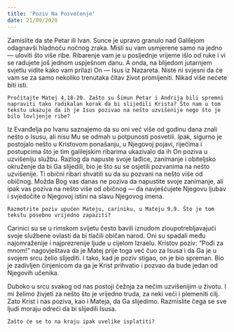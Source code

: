 ```yaml
---
title: 'Poziv Na Posvećenje'
date: 21/09/2020
---
```


Zamislite da ste Petar ili Ivan. Sunce je upravo granulo nad Galilejom odagnavši hladnoću noćnog zraka. Misli su vam usmjerene samo na jedno — uloviti što više ribe. Ribarenje vam je u posljednje vrijeme išlo od ruke i vi se radujete još jednom uspješnom danu. A onda, na blijedom jutarnjem svjetlu vidite kako vam prilazi On — Isus iz Nazareta. Niste ni svjesni da će vam se za samo nekoliko trenutaka čitav život promijeniti. Nikad više nećete biti isti.

`Pročitajte Matej 4,18-20. Zašto su Šimun Petar i Andrija bili spremni napraviti tako radikalan korak da bi slijedili Krista? Što nam u tom tekstu ukazuje da ih je Isus pozivao na nešto uzvišenije nego što je bilo lovljenje ribe?`

Iz Evanđelja po Ivanu saznajemo da su oni već više od godinu dana znali nešto o Isusu, ali nisu Mu se odmah u potpunosti posvetili. Ipak, sigurno je postojalo nešto u Kristovom ponašanju, u Njegovoj pojavi, riječima i postupcima što je tim galilejskim ribarima ukazivalo da ih On poziva u uzvišeniju službu. Razlog da napuste svoje lađice, zanimanje i obiteljsko okruženje da bi Ga slijedili, bio je što su se osjetili pozvanima na nešto uzvišenije. Ti obični ribari shvatili su da su pozvani na nešto više od običnog. Možda Bog vas danas ne poziva da napustite svoje zanimanje, ali ipak vas poziva na nešto više od običnog — da navješćujete Njegovu ljubav i svjedočite o Njegovoj istini na slavu Njegovog imena.

`Razmotrite poziv upućen Mateju, cariniku, u Mateju 9,9. Što je tom tekstu posebno vrijedno zapaziti?`

Carinici su se u rimskom svijetu često bavili iznudom zloupotrebljavajući svoje službene ovlasti da bi tlačili običan narod. Oni su spadali među najomraženije i najprezrenije ljude u cijelom Izraelu. Kristov poziv: “Pođi za mnom!” nagovještava da je Matej prije toga već čuo za Isusa i da Ga je u svojem srcu želio slijediti. I tako, kad je poziv stigao, on je bio spreman. Bio je zadivljen činjenicom da ga je Krist prihvatio i pozvao da bude jedan od Njegovih učenika.

Duboko u srcu svakog od nas postoji čežnja za nečim uzvišenijim u životu. I mi želimo živjeti za nešto što je vrijedno truda, za neki veći i plemeniti cilj. Zato Krist i nas poziva, kao i Mateja, da Ga slijedimo. Razmislite čega se sve ljudi moraju odreći da bi slijedili Isusa.

`Zašto će se to na kraju ipak uvelike isplatiti?`